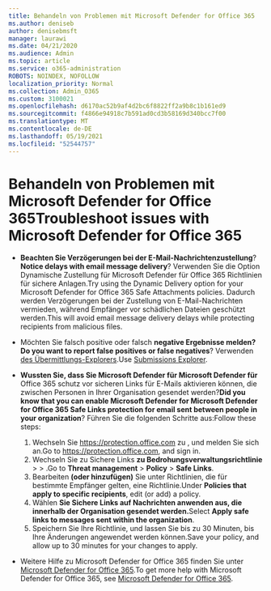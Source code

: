 ```yaml
---
title: Behandeln von Problemen mit Microsoft Defender for Office 365
ms.author: deniseb
author: denisebmsft
manager: laurawi
ms.date: 04/21/2020
ms.audience: Admin
ms.topic: article
ms.service: o365-administration
ROBOTS: NOINDEX, NOFOLLOW
localization_priority: Normal
ms.collection: Admin_O365
ms.custom: 3100021
ms.openlocfilehash: d6170ac52b9af4d2bc6f8822ff2a9b8c1b161ed9
ms.sourcegitcommit: f4866e94918c7b591ad0cd3b58169d340bcc7f00
ms.translationtype: MT
ms.contentlocale: de-DE
ms.lasthandoff: 05/19/2021
ms.locfileid: "52544757"
---
```

# <a name="troubleshoot-issues-with-microsoft-defender-for-office-365"></a><span data-ttu-id="3521f-102">Behandeln von Problemen mit Microsoft Defender for Office 365</span><span class="sxs-lookup"><span data-stu-id="3521f-102">Troubleshoot issues with Microsoft Defender for Office 365</span></span>

- <span data-ttu-id="3521f-103">**Beachten Sie Verzögerungen bei der E-Mail-Nachrichtenzustellung**?</span><span class="sxs-lookup"><span data-stu-id="3521f-103">**Notice delays with email message delivery**?</span></span> <span data-ttu-id="3521f-104">Verwenden Sie die Option Dynamische Zustellung für Microsoft Defender für Office 365 Richtlinien für sichere Anlagen.</span><span class="sxs-lookup"><span data-stu-id="3521f-104">Try using the Dynamic Delivery option for your Microsoft Defender for Office 365 Safe Attachments policies.</span></span> <span data-ttu-id="3521f-105">Dadurch werden Verzögerungen bei der Zustellung von E-Mail-Nachrichten vermieden, während Empfänger vor schädlichen Dateien geschützt werden.</span><span class="sxs-lookup"><span data-stu-id="3521f-105">This will avoid email message delivery delays while protecting recipients from malicious files.</span></span>
- <span data-ttu-id="3521f-106">Möchten Sie falsch positive oder falsch **negative Ergebnisse melden?**</span><span class="sxs-lookup"><span data-stu-id="3521f-106">**Do you want to report false positives or false negatives**?</span></span> <span data-ttu-id="3521f-107">Verwenden [des Übermittlungs-Explorers](https://protection.office.com/reportsubmission).</span><span class="sxs-lookup"><span data-stu-id="3521f-107">Use [Submissions Explorer](https://protection.office.com/reportsubmission).</span></span>
- <span data-ttu-id="3521f-108">**Wussten Sie, dass Sie Microsoft Defender für Microsoft Defender für** Office 365 schutz vor sicheren Links für E-Mails aktivieren können, die zwischen Personen in Ihrer Organisation gesendet werden?</span><span class="sxs-lookup"><span data-stu-id="3521f-108">**Did you know that you can enable Microsoft Defender for Microsoft Defender for Office 365 Safe Links protection for email sent between people in your organization**?</span></span> <span data-ttu-id="3521f-109">Führen Sie die folgenden Schritte aus:</span><span class="sxs-lookup"><span data-stu-id="3521f-109">Follow these steps:</span></span>
    1. <span data-ttu-id="3521f-110">Wechseln Sie https://protection.office.com zu , und melden Sie sich an.</span><span class="sxs-lookup"><span data-stu-id="3521f-110">Go to https://protection.office.com, and sign in.</span></span>
    2. <span data-ttu-id="3521f-111">Wechseln Sie zu Sichere Links **zu Bedrohungsverwaltungsrichtlinie**  >    >  .</span><span class="sxs-lookup"><span data-stu-id="3521f-111">Go to **Threat management** > **Policy** > **Safe Links**.</span></span>
    3. <span data-ttu-id="3521f-112">Bearbeiten **(oder hinzufügen)** Sie unter Richtlinien, die für bestimmte Empfänger gelten, eine Richtlinie.</span><span class="sxs-lookup"><span data-stu-id="3521f-112">Under **Policies that apply to specific recipients**, edit (or add) a policy.</span></span>
    4. <span data-ttu-id="3521f-113">Wählen **Sie Sichere Links auf Nachrichten anwenden aus, die innerhalb der Organisation gesendet werden.**</span><span class="sxs-lookup"><span data-stu-id="3521f-113">Select **Apply safe links to messages sent within the organization**.</span></span>
    5. <span data-ttu-id="3521f-114">Speichern Sie Ihre Richtlinie, und lassen Sie bis zu 30 Minuten, bis Ihre Änderungen angewendet werden können.</span><span class="sxs-lookup"><span data-stu-id="3521f-114">Save your policy, and allow up to 30 minutes for your changes to apply.</span></span>

- <span data-ttu-id="3521f-115">Weitere Hilfe zu Microsoft Defender for Office 365 finden Sie unter [Microsoft Defender for Office 365](/microsoft-365/security/office-365-security/office-365-atp).</span><span class="sxs-lookup"><span data-stu-id="3521f-115">To get more help with Microsoft Defender for Office 365, see [Microsoft Defender for Office 365](/microsoft-365/security/office-365-security/office-365-atp).</span></span>